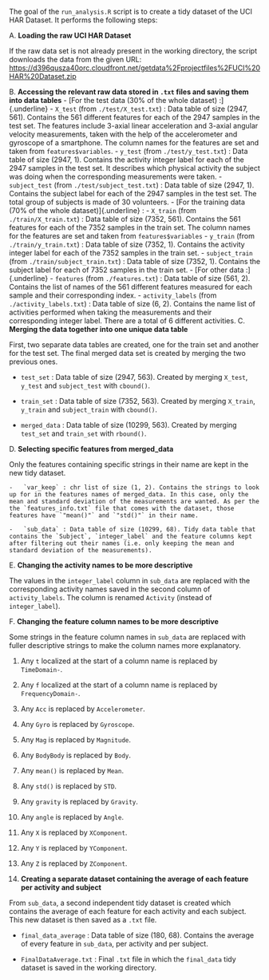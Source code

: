 The goal of the `run_analysis.R` script is to create a tidy dataset of the UCI HAR Dataset. It performs the following steps:

A.  **Loading the raw UCI HAR Dataset**

If the raw data set is not already present in the working directory, the script downloads the data from the given URL: <https://d396qusza40orc.cloudfront.net/getdata%2Fprojectfiles%2FUCI%20HAR%20Dataset.zip>

B.  **Accessing the relevant raw data stored in `.txt` files and saving them into data tables**
    -   [For the test data (30% of the whole dataset) :]{.underline}
        -   `X_test` (from `./test/X_test.txt`) : Data table of size (2947, 561). Contains the 561 different features for each of the 2947 samples in the test set. The features include 3-axial linear acceleration and 3-axial angular velocity measurements, taken with the help of the accelerometer and gyroscope of a smartphone. The column names for the features are set and taken from `features$variables`.
        -   `y_test` (from `./test/y_test.txt`) : Data table of size (2947, 1). Contains the activity integer label for each of the 2947 samples in the test set. It describes which physical activity the subject was doing when the corresponding measurements were taken.
        -   `subject_test` (from `./test/subject_test.txt`) : Data table of size (2947, 1). Contains the subject label for each of the 2947 samples in the test set. The total group of subjects is made of 30 volunteers.
    -   [For the training data (70% of the whole dataset)]{.underline} :
        -   `X_train` (from `./train/X_train.txt`) : Data table of size (7352, 561). Contains the 561 features for each of the 7352 samples in the train set. The column names for the features are set and taken from `features$variables`
        -   `y_train` (from `./train/y_train.txt`) : Data table of size (7352, 1). Contains the activity integer label for each of the 7352 samples in the train set.
        -   `subject_train` (from `./train/subject_train.txt`) : Data table of size (7352, 1). Contains the subject label for each of 7352 samples in the train set.
    -   [For other data :]{.underline}
        -   `features` (from `./features.txt`) : Data table of size (561, 2). Contains the list of names of the 561 different features measured for each sample and their corresponding index.
        -   `activity_labels` (from `./activity_labels.txt`) : Data table of size (6, 2). Contains the name list of activities performed when taking the measurements and their corresponding integer label. There are a total of 6 different activities.
C.  **Merging the data together into one unique data table**

First, two separate data tables are created, one for the train set and another for the test set. The final merged data set is created by merging the two previous ones.

-   `test_set` : Data table of size (2947, 563). Created by merging `X_test`, `y_test` and `subject_test` with `cbound()`.

-   `train_set` : Data table of size (7352, 563). Created by merging `X_train`, `y_train` and `subject_train` with `cbound()`.

-   `merged_data` : Data table of size (10299, 563). Created by merging `test_set` and `train_set` with `rbound()`.

D.  **Selecting specific features from merged_data**

Only the features containing specific strings in their name are kept in the new tidy dataset.

```         
-   `var_keep` : chr list of size (1, 2). Contains the strings to look up for in the features names of merged_data. In this case, only the mean and standard deviation of the measurements are wanted. As per the the `features_info.txt` file that comes with the dataset, those features have `"mean()"` and `"std()"` in their name.

-   `sub_data` : Data table of size (10299, 68). Tidy data table that contains the `Subject`, `integer_label` and the feature columns kept after filtering out their names (i.e. only keeping the mean and standard deviation of the measurements).
```

E.  **Changing the activity names to be more descriptive**

The values in the `integer_label` column in `sub_data` are replaced with the corresponding activity names saved in the second column of `activity_labels`. The column is renamed `Activity` (instead of `integer_label`).

F.  **Changing the feature column names to be more descriptive**

Some strings in the feature column names in `sub_data` are replaced with fuller descriptive strings to make the column names more explanatory.

1.  Any `t` localized at the start of a column name is replaced by `TimeDomain-`.

2.  Any `f` localized at the start of a column name is replaced by `FrequencyDomain-`.

3.  Any `Acc` is replaced by `Accelerometer`.

4.  Any `Gyro` is replaced by `Gyroscope`.

5.  Any `Mag` is replaced by `Magnitude`.

6.  Any `BodyBody` is replaced by `Body`.

7.  Any `mean()` is replaced by `Mean`.

8.  Any `std()` is replaced by `STD`.

9.  Any `gravity` is replaced by `Gravity`.

10. Any `angle` is replaced by `Angle`.

11. Any `X` is replaced by `XComponent`.

12. Any `Y` is replaced by `YComponent`.

13. Any `Z` is replaced by `ZComponent`.

14. **Creating a separate dataset containing the average of each feature per activity and subject**

From `sub_data`, a second independent tidy dataset is created which contains the average of each feature for each activity and each subject. This new dataset is then saved as a `.txt` file.

-   `final_data_average` : Data table of size (180, 68). Contains the average of every feature in `sub_data`, per activity and per subject.

-   `FinalDataAverage.txt` : Final `.txt` file in which the `final_data` tidy dataset is saved in the working directory.
